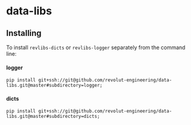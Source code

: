 # data-libs

## Installing

To install `revlibs-dicts` or `revlibs-logger` separately from the command line:

#### logger

```
pip install git+ssh://git@github.com/revolut-engineering/data-libs.git@master#subdirectory=logger;
```

#### dicts

```
pip install git+ssh://git@github.com/revolut-engineering/data-libs.git@master#subdirectory=dicts;
```
